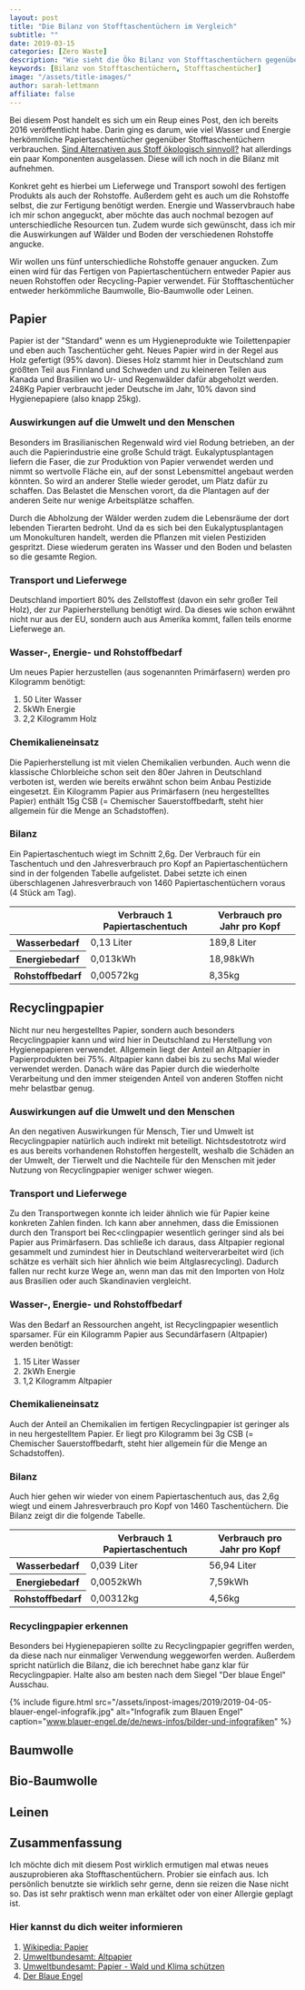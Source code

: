 ```yaml
---
layout: post
title: "Die Bilanz von Stofftaschentüchern im Vergleich"
subtitle: ""
date: 2019-03-15
categories: [Zero Waste]
description: "Wie sieht die Öko Bilanz von Stofftaschentüchern gegenüber herkömmlichen Papiertaschentüchern aus. Ich habe es durchgerechnet."
keywords: [Bilanz von Stofftaschentüchern, Stofftaschentücher]
image: "/assets/title-images/"
author: sarah-lettmann
affiliate: false
---
```

Bei diesem Post handelt es sich um ein Reup eines Post, den ich bereits 2016 veröffentlicht habe. Darin ging es darum, wie viel Wasser und Energie herkömmliche Papiertaschentücher gegenüber Stofftaschentüchern verbrauchen. [Sind Alternativen aus Stoff ökologisch sinnvoll?](sind-alternativen-aus-stoff-oekologisch-sinnvoll) hat allerdings ein paar Komponenten ausgelassen. Diese will ich noch in die Bilanz mit aufnehmen.

Konkret geht es hierbei um Lieferwege und Transport sowohl des fertigen Produkts als auch der Rohstoffe. Außerdem geht es auch um die Rohstoffe selbst, die zur Fertigung benötigt werden. Energie und Wasservbrauch habe ich mir schon angeguckt, aber möchte das auch nochmal bezogen auf unterschiedliche Resourcen tun. Zudem wurde sich gewünscht, dass ich mir die Auswirkungen auf Wälder und Boden der verschiedenen Rohstoffe angucke.

Wir wollen uns fünf unterschiedliche Rohstoffe genauer angucken. Zum einen wird für das Fertigen von Papiertaschentüchern entweder Papier aus neuen Rohstoffen oder Recycling-Papier verwendet. Für Stofftaschentücher entweder herkömmliche Baumwolle, Bio-Baumwolle oder Leinen.

## Papier
Papier ist der "Standard" wenn es um Hygieneprodukte wie Toilettenpapier und eben auch Taschentücher geht. Neues Papier wird in der Regel aus Holz gefertigt (95% davon). Dieses Holz stammt hier in Deutschland zum größten Teil aus Finnland und Schweden und zu kleineren Teilen aus Kanada und Brasilien wo Ur- und Regenwälder dafür abgeholzt werden. 248Kg Papier verbraucht jeder Deutsche im Jahr, 10% davon sind Hygienepapiere (also knapp 25kg).

### Auswirkungen auf die Umwelt und den Menschen
Besonders im Brasilianischen Regenwald wird viel Rodung betrieben, an der auch die Papierindustrie eine große Schuld trägt. Eukalyptusplantagen liefern die Faser, die zur Produktion von Papier verwendet werden und nimmt so wertvolle Fläche ein, auf der sonst Lebensmittel angebaut werden könnten. So wird an anderer Stelle wieder gerodet, um Platz dafür zu schaffen. Das Belastet die Menschen vorort, da die Plantagen auf der anderen Seite nur wenige Arbeitsplätze schaffen.

Durch die Abholzung der Wälder werden zudem die Lebensräume der dort lebenden Tierarten bedroht. Und da es sich bei den Eukalyptusplantagen um Monokulturen handelt, werden die Pflanzen mit vielen Pestiziden gespritzt. Diese wiederum geraten ins Wasser und den Boden und belasten so die gesamte Region.

### Transport und Lieferwege
Deutschland importiert 80% des Zellstoffest (davon ein sehr großer Teil Holz), der zur Papierherstellung benötigt wird. Da dieses wie schon erwähnt nicht nur aus der EU, sondern auch aus Amerika kommt, fallen teils enorme Lieferwege an.

### Wasser-, Energie- und Rohstoffbedarf
Um neues Papier herzustellen (aus sogenannten Primärfasern) werden pro Kilogramm benötigt:
1. 50 Liter Wasser
2. 5kWh Energie
3. 2,2 Kilogramm Holz

### Chemikalieneinsatz
Die Papierherstellung ist mit vielen Chemikalien verbunden. Auch wenn die klassische Chlorbleiche schon seit den 80er Jahren in Deutschland verboten ist, werden wie bereits erwähnt schon beim Anbau Pestizide eingesetzt. Ein Kilogramm Papier aus Primärfasern (neu hergestelltes Papier) enthält 15g CSB (= Chemischer Sauerstoffbedarft, steht hier allgemein für die Menge an Schadstoffen).

### Bilanz
Ein Papiertaschentuch wiegt im Schnitt 2,6g. Der Verbrauch für ein Taschentuch und den Jahresverbrauch pro Kopf an Papiertaschentüchern sind in der folgenden Tabelle aufgelistet. Dabei setzte ich einen überschlagenen Jahresverbrauch von 1460 Papiertaschentüchern voraus (4 Stück am Tag).

<div class="table">
  <table>
    <thead>
      <tr>
        <th></th>
        <th>Verbrauch 1 Papiertaschentuch</th>
        <th>Verbrauch pro Jahr pro Kopf</th>
      </tr>
    </thead>
    <tbody>
      <tr>
        <th>Wasserbedarf</th>
        <td>0,13 Liter</td>
        <td>189,8 Liter</td>
      </tr>
      <tr>
        <th>Energiebedarf</th>
        <td>0,013kWh</td>
        <td>18,98kWh</td>
      </tr>
      <tr>
        <th>Rohstoffbedarf</th>
        <td>0,00572kg</td>
        <td>8,35kg</td>
      </tr>
    </tbody>
  </table>
</div>

## Recyclingpapier
Nicht nur neu hergestelltes Papier, sondern auch besonders Recyclingpapier kann und wird hier in Deutschland zu Herstellung von Hygienepapieren verwendet. Allgemein liegt der Anteil an Altpapier in Papierprodukten bei 75%. Altpapier kann dabei bis zu sechs Mal wieder verwendet werden. Danach wäre das Papier durch die wiederholte Verarbeitung und den immer steigenden Anteil von anderen Stoffen nicht mehr belastbar genug.

### Auswirkungen auf die Umwelt und den Menschen
An den negativen Auswirkungen für Mensch, Tier und Umwelt ist Recyclingpapier natürlich auch indirekt mit beteiligt. Nichtsdestotrotz wird es aus bereits vorhandenen Rohstoffen hergestellt, weshalb die Schäden an der Umwelt, der Tierwelt und die Nachteile für den Menschen mit jeder Nutzung von Recyclingpapier weniger schwer wiegen.

### Transport und Lieferwege
Zu den Transportwegen konnte ich leider ähnlich wie für Papier keine konkreten Zahlen finden. Ich kann aber annehmen, dass die Emissionen durch den Transport bei Rec<clingpapier wesentlich geringer sind als bei Papier aus Primärfasern. Das schließe ich daraus, dass Altpapier regional gesammelt und zumindest hier in Deutschland weiterverarbeitet wird (ich schätze es verhält sich hier ähnlich wie beim Altglasrecycling). Dadurch fallen nur recht kurze Wege an, wenn man das mit den Importen von Holz aus Brasilien oder auch Skandinavien vergleicht.

### Wasser-, Energie- und Rohstoffbedarf
Was den Bedarf an Ressourchen angeht, ist Recyclingpapier wesentlich sparsamer. Für ein Kilogramm Papier aus Secundärfasern (Altpapier) werden benötigt:
1. 15 Liter Wasser
2. 2kWh Energie
3. 1,2 Kilogramm Altpapier

### Chemikalieneinsatz
Auch der Anteil an Chemikalien im fertigen Recyclingpapier ist geringer als in neu hergestelltem Papier. Er liegt pro Kilogramm bei 3g CSB (= Chemischer Sauerstoffbedarft, steht hier allgemein für die Menge an Schadstoffen).

### Bilanz
Auch hier gehen wir wieder von einem Papiertaschentuch aus, das 2,6g wiegt und einem Jahresverbrauch pro Kopf von 1460 Taschentüchern. Die Bilanz zeigt dir die folgende Tabelle.

<div class="table">
  <table>
    <thead>
      <tr>
        <th></th>
        <th>Verbrauch 1 Papiertaschentuch</th>
        <th>Verbrauch pro Jahr pro Kopf</th>
      </tr>
    </thead>
    <tbody>
      <tr>
        <th>Wasserbedarf</th>
        <td>0,039 Liter</td>
        <td>56,94 Liter</td>
      </tr>
      <tr>
        <th>Energiebedarf</th>
        <td>0,0052kWh</td>
        <td>7,59kWh</td>
      </tr>
      <tr>
        <th>Rohstoffbedarf</th>
        <td>0,00312kg</td>
        <td>4,56kg</td>
      </tr>
    </tbody>
  </table>
</div>

### Recyclingpapier erkennen
Besonders bei Hygienepapieren sollte zu Recyclingpapier gegriffen werden, da diese nach nur einmaliger Verwendung weggeworfen werden. Außerdem spricht natürlich die Bilanz, die ich berechnet habe ganz klar für Recyclingpapier. Halte also am besten nach dem Siegel "Der blaue Engel" Ausschau.

{% include figure.html src="/assets/inpost-images/2019/2019-04-05-blauer-engel-infografik.jpg" alt="Infografik zum Blauen Engel" caption="www.blauer-engel.de/de/news-infos/bilder-und-infografiken" %}



## Baumwolle

## Bio-Baumwolle

## Leinen

## Zusammenfassung

Ich möchte dich mit diesem Post wirklich ermutigen mal etwas neues auszuprobieren aka Stofftaschentüchern. Probier sie einfach aus. Ich persönlich benutzte sie wirklich sehr gerne, denn sie reizen die Nase nicht so. Das ist sehr praktisch wenn man erkältet oder von einer Allergie geplagt ist.

### Hier kannst du dich weiter informieren
1. [Wikipedia: Papier](https://de.wikipedia.org/wiki/Papier)
2. [Umweltbundesamt: Altpapier](https://www.umweltbundesamt.de/daten/ressourcen-abfall/verwertung-entsorgung-ausgewaehlter-abfallarten/altpapier)
3. [Umweltbundesamt: Papier - Wald und Klima schützen](https://www.umweltbundesamt.de/sites/default/files/medien/378/publikationen/papier_-_wald_und_klima_schuetzen-reichart_1.pdf)
4. [Der Blaue Engel](https://www.blauer-engel.de)
